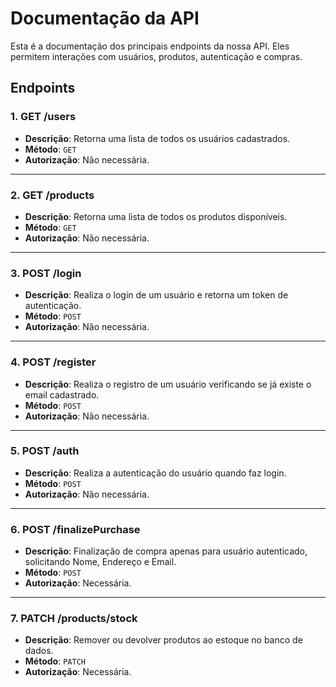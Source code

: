 # Documentação da API

Esta é a documentação dos principais endpoints da nossa API. Eles permitem interações com usuários, produtos, autenticação e compras.

## Endpoints

### 1. **GET /users**
- **Descrição**: Retorna uma lista de todos os usuários cadastrados.
- **Método**: `GET`
- **Autorização**: Não necessária.

---

### 2. **GET /products**
- **Descrição**: Retorna uma lista de todos os produtos disponíveis.
- **Método**: `GET`
- **Autorização**: Não necessária.

---

### 3. **POST /login**
- **Descrição**: Realiza o login de um usuário e retorna um token de autenticação.
- **Método**: `POST`
- **Autorização**: Não necessária.

---

### 4. **POST /register**
- **Descrição**: Realiza o registro de um usuário verificando se já existe o email cadastrado.
- **Método**: `POST`
- **Autorização**: Não necessária.

---

### 5. **POST /auth**
- **Descrição**: Realiza a autenticação do usuário quando faz login.
- **Método**: `POST`
- **Autorização**: Não necessária.

---

### 6. **POST /finalizePurchase**
- **Descrição**: Finalização de compra apenas para usuário autenticado, solicitando Nome, Endereço e Email.
- **Método**: `POST`
- **Autorização**: Necessária.

---

### 7. **PATCH /products/stock**
- **Descrição**: Remover ou devolver produtos ao estoque no banco de dados.
- **Método**: `PATCH`
- **Autorização**: Necessária.

